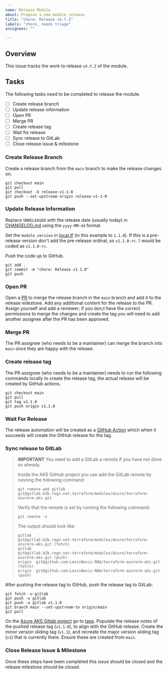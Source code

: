 ```yaml
---
name: Release Module
about: Propose a new module release.
title: "chore: Release vX.Y.Z"
labels: "chore, needs triage"
assignees: ""

---
```


<!--
This issue template is only to be used by project maintainers wanting to release a new version of the module.
-->

## Overview

This issue tracks the work to release `vX.Y.Z` of the module.

## Tasks

The following tasks need to be completed to release the module.

- [ ] Create release branch
- [ ] Update release information
- [ ] Open PR
- [ ] Merge PR
- [ ] Create release tag
- [ ] Wait for release
- [ ] Sync release to GitLab
- [ ] Close release issue & milestone

### Create Release Branch

Create a release branch from the `main` branch to make the release changes on.

```shell
git checkout main
git pull
git checkout -b release-v1-1-0
git push --set-upstream origin release-v1-1-0
```

### Update Release Information

Replace `UNRELEASED` with the release date (usually today) in [CHANGELOG.md](./CHANGELOG.md) using the `yyyy-MM-dd` format.

Set the `module_version` in [local.tf](./local.tf) (in this example to `1.1.0`). If this is a pre-release version don't add the pre-release ordinal, so `v1.1.0-rc.7` would be coded as `v1.1.0-rc`.

Push the code up to GitHub.

```shell
git add .
git commit -m "chore: Release v1.1.0"
git push
```

### Open PR

Open a [PR](https://github.com/LexisNexis-RBA/terraform-azurerm-aks/pulls) to merge the release branch in the `main` branch and add it to the release milestone. Add any additional content for the release to the PR. Assign yourself and add a reviewer; if you don;t have the correct permissions to merge the changes and create the tag you will need to add another assignee after the PR has been approved.

### Merge PR

The PR assignee (who needs to be a maintainer) can merge the branch into `main` once they are happy with the release.

### Create release tag

The PR assignee (who needs to be a maintainer) needs to run the following commands locally to create the release tag, the actual release will be created by GitHub actions.

```shell
git checkout main
git pull
git tag v1.1.0
git push origin v1.1.0
```

### Wait For Release

The release automation will be created as a [GitHub Action](https://github.com/LexisNexis-RBA/terraform-azurerm-aks/actions/workflows/publish-release.yaml) which when it succeeds will create the GitHub release for the tag.

### Sync release to GitLab

> **IMPORTANT**
> You need to add a GitLab a remote if you have not done so already.
>
> Inside the AKS GitHub project you can add the GitLab remote by running the following command:
>
> `git remote add gitlab git@gitlab.b2b.regn.net:terraform/modules/Azure/terraform-azurerm-aks.git`
>
> Verify that the remote is set by running the following command:
>
> `git remote -v`
>
> The output should look like:
>
> ```shell
> gitlab  git@gitlab.b2b.regn.net:terraform/modules/Azure/terraform-azurerm-aks.git (fetch)
> gitlab  git@gitlab.b2b.regn.net:terraform/modules/Azure/terraform-azurerm-aks.git (push)
> origin  git@github.com:LexisNexis-RBA/terraform-azurerm-aks.git (fetch)
> origin  git@github.com:LexisNexis-RBA/terraform-azurerm-aks.git (push)
> ```

After pushing the release tag to GitHub, push the release tag to GitLab:

```shell
git fetch -u gitlab
git push -u gitlab
git push -u gitlab v1.1.0
git branch main --set-upstream-to origin/main
git pull
```

On the [Azure AKS Gitlab project](https://gitlab.b2b.regn.net/terraform/modules/Azure/terraform-azurerm-aks) go to [tags](https://gitlab.b2b.regn.net/terraform/modules/Azure/terraform-azurerm-aks/-/tags). Populate the release notes of the pushed release tag (`v1.1.0`), to align with the GitHub release. Create the minor version sliding tag (`v1.1`), and recreate the major version sliding tag (`v1`) that is currently there. Ensure these are created from `main`.

### Close Release Issue & Milestone

Once these steps have been completed this issue should be closed and the release milestone should be closed.
